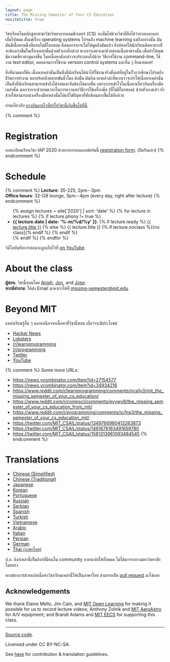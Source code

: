 ```yaml
---
layout: page
title: The Missing Semester of Your CS Education
nositetitle: true
---
```


วิชาเรียนในหลักสูตรสาขาวิชาวิทยาการคอมพิวเตอร์ (CS) จะเต็มไปด้วยวิชาที่ถือได้ว่ายากเยอะแยะเต็มไปหมด ตั้งแต่เรื่อง operating systems ไปจนถึง machine learning แต่ถึงอย่างนั้น มันดันมีเนื้อหาหนึ่งที่แทบไม่มีใครสอน คือนอกจากจะไม่ได้พูดถึงมันแล้ว ยังปล่อยให้นักเรียนคิดหาทางที่จะต้องเก่งขึ้นในเรื่องเหล่านั้นด้วยตัวเองอีกด้วย พวกเราเลยจะมาช่วยสอนเนื้อหาตรงนั้น เพื่อทำให้คุณมีความเชี่ยวชาญมากขึ้น โดยเนื้อหาดังกล่าวจะประกอบไปด้วย วิธีการใช้งาน command-line, ใช้งาน text editor, ตลอดจนการใช้งาน version control systems และอื่น ๆ อีกมายมาย!

สิ่งที่น่าตลกก็คือ เนื้อหาเหล่านั้นเป็นสิ่งที่นักเรียนได้นำไปใช้งานจริงตั้งแต่ที่อยู่ในรั้วการศึกษาไปจนถึงชีวิตการทำงาน หลายร้อยถึงหลายพันชั่วโมง ดังนั้น มันถึงเวลาแล้วล่ะที่พวกเราจะทำให้เนื้อหาเหล่านั้นเป็นสิ่งที่นักเรียนสามารถเข้าถึงได้ง่ายและจับต้องได้มากขึ้น เพราะการเข้าใจในเนื้อหาเกี่ยวกับเครื่องมือเหล่านั้น นอกจากจะช่วยลดเวลาในการควานหาวิธีการใช้เครื่องมือ (ที่ไม่มีใครสอน) ด้วยตัวเองแล้ว ยังช่วยให้สามารถนำเครื่องมือเหล่านั้นไปแก้ไขปัญหาที่ซับซ้อนมากขึ้นได้อีกด้วย

อ่านเกี่ยวกับ [แรงบันดาลใจที่ทำให้วิชานี้เกิดขึ้นได้ที่นี่](/about/).

{% comment %}
# Registration

ลงทะเบียนเรียนวิชา IAP 2020 ด้วยการกรอกแบบฟอร์มนี้ [registration form](https://forms.gle/TD1KnwCSV52qexVt9). (ปิดรับแล้ว)
{% endcomment %}

# Schedule

{% comment %}
**Lecture**: 35-225, 2pm--3pm<br>
**Office hours**: 32-G9 lounge, 3pm--4pm (every day, right after lecture)
{% endcomment %}

<ul>
{% assign lectures = site['2020'] | sort: 'date' %}
{% for lecture in lectures %}
    {% if lecture.phony != true %}
        <li>
        <strong>{{ lecture.date | date: '%-m/%d/%y' }}</strong>:
        {% if lecture.ready %}
            <a href="{{ lecture.url }}">{{ lecture.title }}</a>
        {% else %}
            {{ lecture.title }} {% if lecture.noclass %}[no class]{% endif %}
        {% endif %}
        </li>
    {% endif %}
{% endfor %}
</ul>

วิดีโอบันทึกการสอนจะถูกเก็บไว้ที่ [on
YouTube](https://www.youtube.com/playlist?list=PLyzOVJj3bHQuloKGG59rS43e29ro7I57J).

# About the class

**ผู้สอน**: วิชานี้สอนโดย [Anish](https://www.anishathalye.com/), [Jon](https://thesquareplanet.com/), and [Jose](http://josejg.com/).<br>
**หากมีคำถาม**: ให้ส่ง Email มาหาเราได้ที่ [missing-semester@mit.edu](mailto:missing-semester@mit.edu).

# Beyond MIT

แหล่งเรียนรู้อื่น ๆ นอกเหนือจากเนื้อหาที่วิชานี้สอน เผื่อว่าจะมีประโยชน์

 - [Hacker News](https://news.ycombinator.com/item?id=22226380)
 - [Lobsters](https://lobste.rs/s/ti1k98/missing_semester_your_cs_education_mit)
 - [/r/learnprogramming](https://www.reddit.com/r/learnprogramming/comments/eyagda/the_missing_semester_of_your_cs_education_mit/)
 - [/r/programming](https://www.reddit.com/r/programming/comments/eyagcd/the_missing_semester_of_your_cs_education_mit/)
 - [Twitter](https://twitter.com/jonhoo/status/1224383452591509507)
 - [YouTube](https://www.youtube.com/playlist?list=PLyzOVJj3bHQuloKGG59rS43e29ro7I57J)

{% comment %}
Some more URLs:

- https://news.ycombinator.com/item?id=27154577
- https://news.ycombinator.com/item?id=34934216
- https://www.reddit.com/r/learnprogramming/comments/nca1v3/mit_the_missing_semester_of_your_cs_education/
- https://www.reddit.com/r/compsci/comments/eyywv8/the_missing_semester_of_your_cs_education_from_mit/
- https://www.reddit.com/r/programming/comments/io7nq3/the_missing_semester_of_your_cs_education_mit/
- https://twitter.com/MIT_CSAIL/status/1349766980413263873
- https://twitter.com/MIT_CSAIL/status/1481676163491659780
- https://twitter.com/MIT_CSAIL/status/1581313961093484545
{% endcomment %}

# Translations

- [Chinese (Simplified)](https://missing-semester-cn.github.io/)
- [Chinese (Traditional)](https://missing-semester-zh-hant.github.io/)
- [Japanese](https://missing-semester-jp.github.io/)
- [Korean](https://missing-semester-kr.github.io/)
- [Portuguese](https://missing-semester-pt.github.io/)
- [Russian](https://missing-semester-rus.github.io/)
- [Serbian](https://netboxify.com/missing-semester/)
- [Spanish](https://missing-semester-esp.github.io/)
- [Turkish](https://missing-semester-tr.github.io/)
- [Vietnamese](https://missing-semester-vn.github.io/)
- [Arabic](https://missing-semester-ar.github.io/)
- [Italian](https://missing-semester-it.github.io/)
- [Persian](https://missing-semester-fa.github.io/)
- [German](https://missing-semester-de.github.io/)
- [Thai (ภาษาไทย)](https://missing-semester-th.github.io/)

ป.ล. ลิงก์เหล่านี้เป็นลิงก์ที่มีคนใน community อาสาแปลให้ทั้งหมด ไม่ได้มาจากทางมหาวิทยาลัยโดยตรง

หากต้องการช่วยแปลเนื้อหาวิชาเรียนเหล่านี้ให้เป็นภาษาไทย สามารถเปิด [pull request](https://github.com/missing-semester-th/missing-semester-th.github.io/pulls) มาได้เลย

## Acknowledgements

We thank Elaine Mello, Jim Cain, and [MIT Open
Learning](https://openlearning.mit.edu/) for making it possible for us to
record lecture videos; Anthony Zolnik and [MIT
AeroAstro](https://aeroastro.mit.edu/) for A/V equipment; and Brandi Adams and
[MIT EECS](https://www.eecs.mit.edu/) for supporting this class.

---

<div class="small center">
<p><a href="https://github.com/missing-semester/missing-semester">Source code</a>.</p>
<p>Licensed under CC BY-NC-SA.</p>
<p>See <a href="/license/">here</a> for contribution &amp; translation guidelines.</p>
</div>
